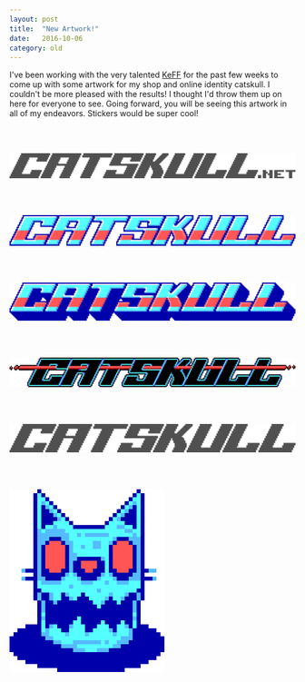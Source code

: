 ```yaml
---
layout: post
title:  "New Artwork!"
date:   2016-10-06
category: old
---
```


I've been working with the very talented [KeFF](http://konttine.tumblr.com/) for the past few weeks to come up with some artwork for my shop and online identity catskull. I couldn't be more pleased with the results! I thought I'd throw them up on here for everyone to see. Going forward, you will be seeing this artwork in all of my endeavors. Stickers would be super cool!

<br><br>

![catskull.net](/public/images/logos/1.png)

<br><br>

![Rocket pop](/public/images/logos/2.png)

<br><br>

![Rocket pop 3D](/public/images/logos/4.png)

<br><br>

![laser logo](/public/images/logos/3.png)

<br><br>

![grey only](/public/images/logos/5.png)

<br><br>

![avatar](/public/images/logos/icon.png)

<br><br>